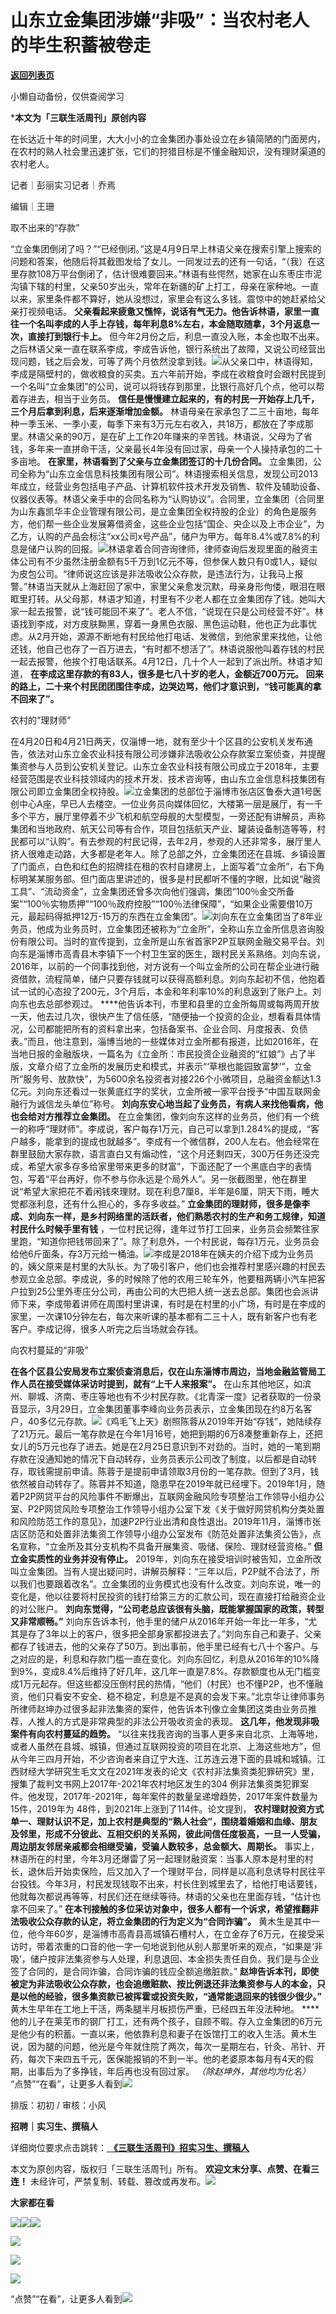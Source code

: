 # 山东立金集团涉嫌“非吸”：当农村老人的毕生积蓄被卷走

[**返回列表页**](/gzh/三联生活周刊)

小懒自动备份，仅供查阅学习

***本文为「三联生活周刊」原创内容**  
  
  

在长达近十年的时间里，大大小小的立金集团办事处设立在乡镇简陋的门面房内，在农村的熟人社会里迅速扩张，它们的狩猎目标是不懂金融知识，没有理财渠道的农村老人。

  
  
记者｜彭丽实习记者｜乔焉

编辑｜王珊

取不出来的“存款”

“立金集团倒闭了吗？”“已经倒闭。”这是4月9日早上林语父亲在搜索引擎上搜索的问题和答案，他随后将其截图发给了女儿。一同发过去的还有一句话，“（我）在这里存款108万平台倒闭了，估计很难要回来。”林语有些愕然，她家在山东枣庄市泥沟镇下辖的村里，父亲50岁出头，常年在新疆的矿上打工，母亲在家种地。一直以来，家里条件都不算好，她从没想过，家里会有这么多钱。震惊中的她赶紧给父亲打视频电话。
**父亲看起来疲惫又憔悴，说话有气无力。他告诉林语，家里一直往一个名叫李成的人手上存钱，每年利息8%左右，本金随取随拿，3个月返息一次，直接打到银行卡上。**
但今年2月份之后，利息一直没入账，本金也取不出来。之后林语父亲一直在联系李成，李成告诉他，银行系统出了故障，又说公司经营出现问题，钱之后会发，可等了两个月依然没拿到钱。![](https://mmbiz.qpic.cn/mmbiz_jpg/c2Sib3Mp7pONiaUPIYwzGNalibTWxcAAAFhWv30JIHicvg7szOc1214SBMBZaUia3LIgU6HpLHac82Vlp5nqZtPWQvQ/640?wx_fmt=jpeg)从父亲口中，林语得知，李成是隔壁村的，做收粮食的买卖。五六年前开始，李成在收粮食时会跟村民提到一个名叫“立金集团”的公司，说可以将钱存到那里，比银行高好几个点，他可以帮着存进去，相当于业务员。
**信任是慢慢建立起来的，有的村民一开始存上几千，三个月后拿到利息，后来逐渐增加金额。**
林语母亲在家承包了二三十亩地，每年种一季玉米、一季小麦，每季下来有3万元左右收入，共18万，都放在了李成那里。林语父亲的90万，是在矿上工作20年赚来的辛苦钱。林语说，父母为了省钱，多年来一直拼命干活，父亲最长4年没有回过家，母亲一个人操持承包的二十多亩地。
**在家里，林语看到了父亲与立金集团签订的十几份合同。**
立金集团，公司全称为“山东立金信息科技集团有限公司”。林语搜索相关信息，发现公司2013年成立，经营业务包括电子产品、计算机软件技术开发及销售、软件及辅助设备、仪器仪表等。林语父亲手中的合同名称为“认购协议”。合同里，立金集团（合同里为山东鑫凯华丰企业管理有限公司，是立金集团全权持股的企业）的角色是服务方，他们帮一些企业发展筹借资金，这些企业包括“国企、央企以及上市企业”，为乙方，认购的产品会标注“xx公司x号产品”，储户为甲方。每年8.4%或7.8%的利息是储户认购的回报。![](https://mmbiz.qpic.cn/mmbiz_jpg/c2Sib3Mp7pONiaUPIYwzGNalibTWxcAAAFhuUiadTJM5VHa9Vf3MG3VQyBaNZKtUzth597xWNf3NREsPBa3lpAGfaw/640?wx_fmt=jpeg&from;=appmsg)林语拿着合同咨询律师，律师查询后发现里面的融资主体公司有不少虽然注册金额有5千万到1亿元不等，但参保人数只有0或1人，疑似为皮包公司。“律师说这应该是非法吸收公众存款，是违法行为，让我马上报警。”林语当天就从上海赶回了家中，家里父亲愈发沉默，母亲身形佝偻，眼泪在眼眶里打转。从父母那，林语才知道，村里有不少老人都在立金集团存了钱。她叫大家一起去报警，说“钱可能回不来了”。老人不信，“说现在只是公司经营不好”。林语找到李成，对方皮肤黝黑，穿着一身黑色衣服、黑色运动鞋，他也正为此事忧虑。从2月开始，源源不断地有村民给他打电话、发微信，到他家里来找他，让他还钱，他自己也存了一百万进去，“有时都不想活了”。林语说服他叫着存钱的村民一起去报警，他挨个打电话联系。4月12日，几十个人一起到了派出所。林语才知道，
**在李成这里存款的有83人，很多是七八十岁的老人，金额近700万元。**
**回来的路上，二十来个村民团团围住李成，边哭边骂，他们才意识到，“钱可能真的拿不回来了”。**

农村的“理财师”

在4月20日和4月21日两天，仅淄博一地，就有至少十个区县的公安机关发布通告，依法对山东立金农业科技有限公司涉嫌非法吸收公众存款案立案侦查，并提醒集资参与人员到公安机关登记。山东立金农业科技有限公司成立于2018年，主要经营范围是农业科技领域内的技术开发、技术咨询等，由山东立金信息科技集团有限公司即立金集团全权持股。![](https://mmbiz.qpic.cn/mmbiz_jpg/zKZ7UQnGpOERd3TP2tpGeznEWmWMreicGCqTQdfbokiabGlFsFywEve8JqpJUvf7ypb8bT9bWBckicobyIjC4Y0vQ/640?wx_fmt=other&from;=appmsg&wxfrom;=5&wx;_lazy=1&wx;_co=1&tp;=webp)立金集团的总部位于淄博市张店区鲁泰大道1号医创中心A座，早已人去楼空。一位业务员向媒体回忆，大楼第一层是展厅，有一千多个平方，展厅里停着不少飞机和航空母舰的大型模型，一旁还配有讲解员，声称集团和当地政府、航天公司等有合作，项目包括航天产业、罐装设备制造等等，村民都可以“认购”。有去参观的村民记得，去年2月，参观的人还非常多，展厅里人挤人很难走动路，大多都是老年人。除了总部之外，立金集团还在县城、乡镇设置了门面点，白色和红色的招牌挂在租的农村自建房上，上面写着“立金所”，右下角标明某某服务部。但门面店里讲述的，很多是村民都听不懂的字眼，比如说“融资工具”、“流动资金”，立金集团还曾多次向他们强调，集团“100％金交所备案”“100％实物质押”“100％政府控股”“100％法律保障”，“如果企业需要借10万元，最起码得抵押12万-15万的东西在立金集团”。![](https://mmbiz.qpic.cn/mmbiz_png/c2Sib3Mp7pONiaUPIYwzGNalibTWxcAAAFhuJMT9xpf40WSSJt7NDtaibswgiaXmc46GVf57qP5UibZ5ojkY5L2a65Jw/640?wx_fmt=png&from;=appmsg)刘向东在立金集团当了8年业务员，他成为业务员时，立金集团还被称为“立金所”，全称山东立金所信息咨询股份有限公司。当时的宣传提到，立金所是山东省首家P2P互联网金融交易平台。刘向东是淄博市高青县木李镇下一个村卫生室的医生，跟村民关系熟络。刘向东说，2016年，以前的一个同事找到他，对方说有一个叫立金所的公司在帮企业进行融资借款，流程简单，储户只要存钱就可以获得高额利息。刘向东起初不信，他抱着试一试的心态投了200元，3个月后，本金和年利率10%的利息返到了账户上。刘向东也去总部参观过。
****他告诉本刊，市里和县里的立金所每周或每两周开放一天，他去过几次，很快产生了信任感，“随便抽一个投资的企业，想看看具体情况，公司都能把所有的资料拿出来，包括备案书、企业合同、月度报表、负债表。”而且，他注意到，淄博当地的一些媒体对立金所都有报道，比如2016年，在当地日报的金融版块，一篇名为《立金所：市民投资企业融资的“红娘”》占了半版，文章介绍了立金所的发展历史和模式，并表示“‘草根也能园致富梦’”，立金所“服务号、放款快”，为5600余名投资者对接226个小微项目，总融资金额达1.3亿元。刘向东还看过一张黄底红字的奖状，立金所被一家平台授予“中国互联网金融行为诚信龙头单位”称号。
**刘向东安心地当起了业务员，有病人来找他看病，他也会给对方推荐立金集团。**
在立金集团，像刘向东这样的业务员，他们有一个统一的称呼“理财师”。李成说，客户每存1万元，自己可以拿到1.284%的提成，“客户越多，能拿到的提成也就越多”。李成有一个微信群，200人左右。他会经常在群里鼓励大家存款，语言直白又有煽动性，“这个月还剩四天，300万任务还没完成，希望大家多存多给家里带来更多的财富”，下面还配了一个黑底白字的表情包，写着“平台再好，你不参与你永远是个局外人”。另一张截图里，他在群里说“希望大家把花不着闲钱來理财。现在利息7厘8，半年是6厘，阴天下雨，睡大觉都涨利息，还有什么担心的，多存多收益。”
**立金集团的理财师，很多是像李成、刘向东一样，是乡村网络里的活跃者，他们熟悉农村的生产和务工规律，知道村民什么时候手里有钱**
，一位村民记得，逢年过节打工回来，业务员会频繁往家里跑，“知道你把钱带回来了”。除了利息外，一个村民说，每存1万元，业务员会给他6斤面条，存3万元给一桶油。![](https://mmbiz.qpic.cn/mmbiz_jpg/c2Sib3Mp7pONiaUPIYwzGNalibTWxcAAAFhRqGR04slcuPdDvibEnoIiceo13j8x11bNNFlJFYZ7Wmr3vYmqlJoQXzQ/640?wx_fmt=jpeg&from;=appmsg)李成是2018年在姨夫的介绍下成为业务员的，姨父原来是村里的大队长。为了吸引客户，他们也会推荐村里感兴趣的村民去参观立金总部。李成说，多的时候除了他的农用三轮车外，他要租两辆小汽车把客户拉到25公里外枣庄分公司，再由公司的大巴把人统一送去总部。集团也会派讲师下来，李成带着讲师在周围村里讲课，有时是在村里的小广场，有时是在李成的家里，一次课10分钟左右，每次来听课的基本都有二三十人，既有新客户也有老客户。李成记得，很多人听完之后当场就会存钱。

向农村蔓延的“非吸”

 **在各个区县公安局发布立案侦查消息后，仅在山东淄博市周边，当地金融监管局工作人员在接受媒体采访时提到，就有“上千人来报案”。**
在山东其他地区，如滨州、聊城、济南、枣庄等地也有不少村民存款。《北青深一度》记者获取的一份录音显示，3月29日，立金集团董事李峰向业务员表示，立金集团现在约8万名客户，40多亿元存款。![](https://mmbiz.qpic.cn/sz_mmbiz_jpg/XnMeqb0xcz7JSjnIm4YASzwnTp2m0PSY3H2IxKtw61p77LEeXwDFWViczxeBicSMvkpHn0m0gKO62FIJPncB3ibgw/640?wx_fmt=jpeg&from;=appmsg)《鸡毛飞上天》剧照陈蓉从2019年开始“存钱”，她陆续存了21万元。最后一笔存款是在今年1月16号，她把到期的6万8凑整重新存上，还把女儿的5万元也存了进去。她是在2月25日意识到不对劲的。当时，她的一笔到期存款在没通知她的情况下自动转存，业务员表示公司改了制度，以后都是自动转存，取钱需提前申请。陈蓉于是提前申请领取3月份的一笔存款。但到了3月，钱依然被自动转存了。陈蓉并不知道，隐患早在2019年就已经埋下。2019年1月，随着P2P网贷平台的风险事件不断爆出，互联网金融风险专项整治工作领导小组办公室、P2P网贷风险专项整治工作领导小组办公室下发《关于做好网贷机构分类处置和风险防范工作的意见》，加速P2P行业出清和良性退出。2019年11月，淄博市张店区防范和处置非法集资工作领导小组办公室发布《防范处置非法集资公告》，点名宣称，“立金所及其分支机构不具备开展集资、吸储、保险、理财经营资格。”
**但立金实质性的业务并没有停止。**
2019年，刘向东在接受培训时被告知，立金所改叫立金集团。当有人提出疑问时，讲解员解释：“三年以后，P2P就不合法了，所以我们也要跟着改名”。立金集团的业务模式也没有什么改变。刘向东说，唯一的变化是，他以往要将村民投资的钱打给第三方的汇款公司，现在直接打给融资企业的对公账户。
**刘向东觉得，“公司老总应该很有头脑，既能掌握国家的政策，转型又非常顺畅。”**
刘向东告诉本刊，他手里的储户从2016年开始一年比一年多，“尤其是存了3年以上的客户，很多把全部身家都投进去了。”刘向东自己和妻子、父亲都存了钱进去，他的父亲存了50万。到出事前，他手里已经有七八十个客户。与之对应的是，利息和存款门槛一直在变化。刘向东回忆，利息从2016年的10%降到9%，变成8.4%后维持了好几年，这几年一直是7.8%。存款额度也从无门槛变成1万元起存。但这些都没压倒村民的热情，“他们（村民）也不懂P2P，也不懂融资，他们只看安不安全、稳不稳定，利息是不是真的会发下来。”北京华让律师事务所律师赵坤办过很多起非法集资的案件，他告诉本刊像立金集团这类由业务员推荐，人推人的方式是非常典型的非法公开吸收资金的表现。
**这几年，他发现非吸案件有向农村蔓延的趋势。**
“以往来找我咨询的当事人更多来自北京、上海等地，或者人虽然在县城、城镇，但通过互联网投资的项目在北京、上海这些地方”，但从今年三四月开始，不少咨询者来自辽宁大连、江苏连云港下面的县城和城镇。江西财经大学研究生毛文文在2021年发表的论文《农村非法集资类犯罪研究》里，搜集了裁判文书网上2017年-2021年农村地区发生的304
例非法集资类犯罪案件。他发现，2017年-2021年，每年案件的数量呈递增趋势，2017年案件数量为 15件，2019年为
48件，到2021年上涨到了114件。论文提到，
**农村理财投资方式单一、理财认识不足，加上农村是典型的“熟人社会”，围绕着婚姻和血缘、朋友及邻里，形成不分彼此、互相交织的关系网，彼此间信任度极高，一旦一人受骗，周边朋友邻居亲戚都会相继受骗，受骗人数较多，总金额大、周期长。**
事实上，林语所在的村里，今年3月还爆雷了另一起理财融资案：当事人原本是村里的村长，退休后开始卖保险，后又加入了一个理财平台，同样是以高利息诱导村民往平台投钱。今年3月，村民发现钱取不出来，村长住到城里去了，给他打电话要钱，他就每次都说再等等，村民们还在继续等待。林语的父亲也在里面存钱，“估计也拿不回来了。”
**在本刊接触的多位采访对象中，很多人都有一个诉求，希望推翻非法吸收公众存款的认定，将立金集团的行为定义为“合同诈骗”。**
黄木生是其中一位，他今年60岁，是淄博市高青县高城镇石槽村人，在立金存了6万元，在接受采访时，带着浓重的口音的他一字一句地说到他从别人那里听来的观点，“如果是‘非吸’，储户按非法集资参与人处理，利息退回、本金损失责任自负。我们是与企业签了合同的，是合同诈骗，合同诈骗的钱应全额追缴脏款。”
**赵坤告诉本刊，即使被定为非法吸收公众存款，也会追缴赃款、按比例退还非法集资参与人的本金，只是以他的经验，很多集资款已被挥霍或投资失败，“通常能退回来的钱很少很少。”**
黄木生早年在工地上干活，两条腿半月板损伤严重，已经四五年没法种地。
****他的儿子在莱芜市的钢厂打工，还有两个孩子，自顾不暇。存入立金集团的6万元是他少有的积蓄。一直以来，他依靠利息和妻子在饭馆打工的收入生活。黄木生说，因为腿的问题，他光是今年就住院了两次，每次一星期左右，针灸、吊针、开药，每次下来四五千元，医保能报销的不到一半。他的老婆原本每月有4天的假期，出事后为了多挣钱，年后再也没有回过家。
_（除赵坤外，其他均为化名）_
“点赞”“在看”，让更多人看到![](https://mmbiz.qpic.cn/mmbiz_gif/c2Sib3Mp7pON9hkSZwdTibRHNZSMPyiapUCHJwlyoZVBC3SfmPmF0VKjkm3NiaToQloHFJ6icyicqZnqgXp6pSQJt5gg/640?wx_fmt=gif&from;=appmsg&wxfrom;=5&wx;_lazy=1&tp;=wxpic)  
  
  
  
  
  

排版：初初 / 审核：小风

  
 **招聘｜实习生、撰稿人**  

详细岗位要求点击跳转：[
**《三联生活周刊》招实习生、撰稿人**](http://mp.weixin.qq.com/s?__biz=MTc5MTU3NTYyMQ==&mid=2651136871&idx=3&sn=f1c0777fe9d31881e5dfca68ebc2937f&chksm=5907324d6e70bb5b3546dfe1c7b31b5fe05664bebbf36356ba9a1a352e0678444cad62875ad4&scene=21#wechat_redirect)

本文为原创内容，版权归「三联生活周刊」所有。 **欢迎文末分享、点赞、在看三连！**
未经许可，严禁复制、转载、篡改或再发布。![](https://mmbiz.qpic.cn/sz_mmbiz_png/Gg7Qtoh7Aic9ZTmAdCc80b4nD7xicgPt863QWU7oNswDx19XrjfTtSl8QwatY2EEZGuNd1WRRiapDZjcDhTnNYmBg/640?wx_fmt=other&wxfrom;=5&wx;_lazy=1&wx;_co=1&retryload;=1&tp;=webp)

 **大家都在看**

[![](https://mmbiz.qpic.cn/mmbiz_png/c2Sib3Mp7pOP1y39gUSO2bM9BtibWicOrOBCtBgPBEUOlfHliazInMB0Leg42N1ZQLMc6NZmeauZ1odaj2hK2cqvrQ/640?wx_fmt=png&from;=appmsg&wxfrom;=5&wx;_lazy=1&wx;_co=1&tp;=wxpic)](http://mp.weixin.qq.com/s?__biz=MTc5MTU3NTYyMQ==&mid=2651378715&idx=1&sn=20af659362888f978dba8f811b993a1d&chksm=590ac5316e7d4c27a706eff76baa37e4311f792ce38290a7529bf5aea6b113bca14e0a7d69e7&scene=21#wechat_redirect)[![](https://mmbiz.qpic.cn/mmbiz_jpg/c2Sib3Mp7pOO6eP76FUibGfOL5noz6wiaxTaRsx0nhdA82v0Ec8andSibQkX21N1c3CsQuMNeqhAqUBUKxEQnkp2fA/640?wx_fmt=jpeg&from;=appmsg&wxfrom;=5&wx;_lazy=1&wx;_co=1&tp;=wxpic)](http://mp.weixin.qq.com/s?__biz=MTc5MTU3NTYyMQ==&mid=2651377114&idx=1&sn=4dd351136cb38f6757432b3a392937e7&chksm=590adcf06e7d55e6b27bc638f070c59e0080908f2b0926c11c1886331f741e598238241828f0&scene=21#wechat_redirect)[![](https://mmbiz.qpic.cn/mmbiz_jpg/c2Sib3Mp7pOMjIqp6icdsRMwgennulpmZX4wMiaxWUl4miaPibrznYFT7rRc5pic76WYhksCyeQAbjWUAEj2OywjlrXg/640?wx_fmt=jpeg&from;=appmsg&tp;=wxpic&wxfrom;=5&wx;_lazy=1&wx;_co=1)](http://mp.weixin.qq.com/s?__biz=MTc5MTU3NTYyMQ==&mid=2651379276&idx=2&sn=55c1d9c06174f5570bd9d8ae76435c3e&chksm=590ac7666e7d4e70bca8f030e0a7b6f5a4310b1efd54fecd5a885aaf2642db56c2e7fc5ec481&scene=21#wechat_redirect)

[![](https://mmbiz.qpic.cn/mmbiz_jpg/c2Sib3Mp7pOMjIqp6icdsRMwgennulpmZXSzMsJgqgGCBTH7889jxicxZD7lNCDL8TxWjjLMwqtpn1WfPUAcrf8jQ/640?wx_fmt=jpeg&from;=appmsg&tp;=wxpic&wxfrom;=5&wx;_lazy=1&wx;_co=1)](http://mp.weixin.qq.com/s?__biz=MTc5MTU3NTYyMQ==&mid=2651382017&idx=1&sn=fb22006560af2e3f08401dffec56574c&chksm=590af02b6e7d793d7afb291ded9883151597f89066ad79ca4fb48a65f3b6c4317cf1eb345544&scene=21#wechat_redirect)

  
![](https://mmbiz.qpic.cn/sz_mmbiz_png/Gg7Qtoh7Aic9ZTmAdCc80b4nD7xicgPt86k1kgpU51hWCHjV92ryhVW35PLCvLhxLw9XDhXjgeDyZhHSx5EbRcfg/640?wx_fmt=other&wxfrom;=5&wx;_lazy=1&wx;_co=1&retryload;=1&tp;=webp)  

[![](https://mmbiz.qpic.cn/mmbiz_jpg/c2Sib3Mp7pOP1y39gUSO2bM9BtibWicOrOBics4Rq261woITKjaDgv5VV6EzMFGZKibrPWtZUlHbicXVNpfua6Sw0QqQ/640?wx_fmt=jpeg&from;=appmsg&wxfrom;=13&wx;_lazy=1&wx;_co=1&tp;=wxpic)]()

  
  
“点赞”“在看”，让更多人看到![](https://mmbiz.qpic.cn/mmbiz_gif/c2Sib3Mp7pON9hkSZwdTibRHNZSMPyiapUCHJwlyoZVBC3SfmPmF0VKjkm3NiaToQloHFJ6icyicqZnqgXp6pSQJt5gg/640?wx_fmt=gif&from;=appmsg&wxfrom;=13&wx;_lazy=1&tp;=wxpic)

